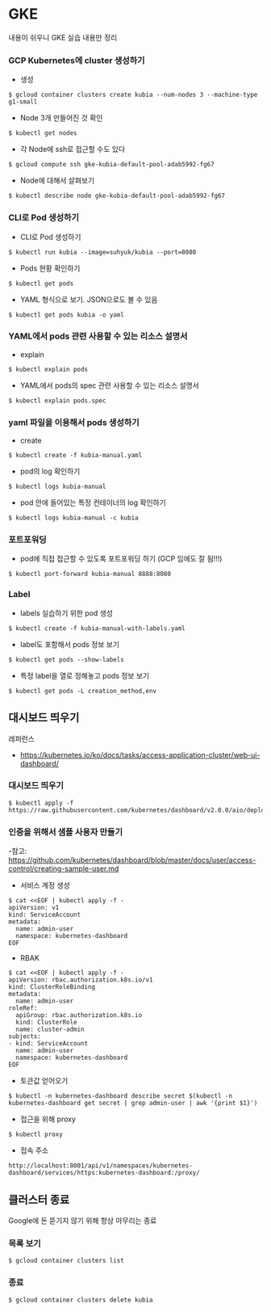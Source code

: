 # GKE
내용이 쉬우니 GKE 실습 내용만 정리

### GCP Kubernetes에 cluster 생성하기
- 생성
```
$ gcloud container clusters create kubia --num-nodes 3 --machine-type g1-small
```
- Node 3개 만들어진 것 확인
```
$ kubectl get nodes
```
- 각 Node에 ssh로 접근할 수도 있다
```
$ gcloud compute ssh gke-kubia-default-pool-adab5992-fg67
```
- Node에 대해서 살펴보기
```
$ kubectl describe node gke-kubia-default-pool-adab5992-fg67
```

### CLI로 Pod 생성하기
- CLI로 Pod 생성하기
```
$ kubectl run kubia --image=suhyuk/kubia --port=8080
```
- Pods 현황 확인하기
```
$ kubectl get pods
```
- YAML 형식으로 보기. JSON으로도 볼 수 있음
```
$ kubectl get pods kubia -o yaml
```

### YAML에서 pods 관련 사용할 수 있는 리소스 설명서
- explain
```
$ kubectl explain pods
```
- YAML에서 pods의 spec 관련 사용할 수 있는 리소스 설명서
```
$ kubectl explain pods.spec
```

### yaml 파일을 이용해서 pods 생성하기
- create
```
$ kubectl create -f kubia-manual.yaml
```
- pod의 log 확인하기
```
$ kubectl logs kubia-manual
```
- pod 안에 들어있는 특정 컨테이너의 log 확인하기
```
$ kubectl logs kubia-manual -c kubia
```

### 포트포워딩
- pod에 직접 접근할 수 있도록 포트포워딩 하기 (GCP 임에도 잘 됨!!!)
```
$ kubectl port-forward kubia-manual 8888:8080
```

### Label
- labels 실습하기 위한 pod 생성
```
$ kubectl create -f kubia-manual-with-labels.yaml
```
- label도 포함해서 pods 정보 보기
```
$ kubectl get pods --show-labels
```
- 특정 label을 열로 정해놓고 pods 정보 보기
```
$ kubectl get pods -L creation_method,env
```


## 대시보드 띄우기
레퍼런스
- https://kubernetes.io/ko/docs/tasks/access-application-cluster/web-ui-dashboard/

### 대시보드 띄우기
```
$ kubectl apply -f https://raw.githubusercontent.com/kubernetes/dashboard/v2.0.0/aio/deploy/recommended.yaml
```

### 인증을 위해서 샘플 사용자 만들기
-참고: https://github.com/kubernetes/dashboard/blob/master/docs/user/access-control/creating-sample-user.md
- 서비스 계정 생성
```
$ cat <<EOF | kubectl apply -f -
apiVersion: v1
kind: ServiceAccount
metadata:
  name: admin-user
  namespace: kubernetes-dashboard
EOF
```
- RBAK
```
$ cat <<EOF | kubectl apply -f -
apiVersion: rbac.authorization.k8s.io/v1
kind: ClusterRoleBinding
metadata:
  name: admin-user
roleRef:
  apiGroup: rbac.authorization.k8s.io
  kind: ClusterRole
  name: cluster-admin
subjects:
- kind: ServiceAccount
  name: admin-user
  namespace: kubernetes-dashboard
EOF
```
- 토큰값 얻어오기
```
$ kubectl -n kubernetes-dashboard describe secret $(kubectl -n kubernetes-dashboard get secret | grep admin-user | awk '{print $1}')
```
- 접근을 위해 proxy
```
$ kubectl proxy
```
- 접속 주소
```
http://localhost:8001/api/v1/namespaces/kubernetes-dashboard/services/https:kubernetes-dashboard:/proxy/
```

## 클러스터 종료
Google에 돈 뜯기지 않기 위해 항상 마무리는 종료

### 목록 보기
```
$ gcloud container clusters list
```
### 종료
```
$ gcloud container clusters delete kubia
```
